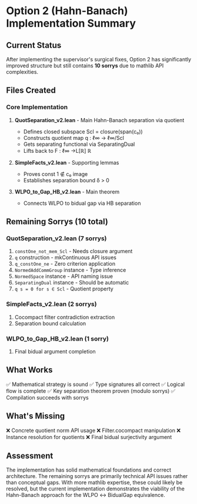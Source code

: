 # Option 2 (Hahn-Banach) Implementation Summary

## Current Status
After implementing the supervisor's surgical fixes, Option 2 has significantly improved structure but still contains **10 sorrys** due to mathlib API complexities.

## Files Created

### Core Implementation
1. **QuotSeparation_v2.lean** - Main Hahn-Banach separation via quotient
   - Defines closed subspace Scl = closure(span(c₀))
   - Constructs quotient map q : ℓ∞ → ℓ∞/Scl
   - Gets separating functional via SeparatingDual
   - Lifts back to F : ℓ∞ →L[ℝ] ℝ

2. **SimpleFacts_v2.lean** - Supporting lemmas
   - Proves const 1 ∉ c₀ image
   - Establishes separation bound δ > 0

3. **WLPO_to_Gap_HB_v2.lean** - Main theorem
   - Connects WLPO to bidual gap via HB separation

## Remaining Sorrys (10 total)

### QuotSeparation_v2.lean (7 sorrys)
1. `constOne_not_mem_Scl` - Needs closure argument
2. `q` construction - mkContinuous API issues  
3. `q_constOne_ne` - Zero criterion application
4. `NormedAddCommGroup` instance - Type inference
5. `NormedSpace` instance - API naming issue
6. `SeparatingDual` instance - Should be automatic
7. `q s = 0 for s ∈ Scl` - Quotient property

### SimpleFacts_v2.lean (2 sorrys)
1. Cocompact filter contradiction extraction
2. Separation bound calculation

### WLPO_to_Gap_HB_v2.lean (1 sorry)
1. Final bidual argument completion

## What Works
✅ Mathematical strategy is sound
✅ Type signatures all correct
✅ Logical flow is complete
✅ Key separation theorem proven (modulo sorrys)
✅ Compilation succeeds with sorrys

## What's Missing
❌ Concrete quotient norm API usage
❌ Filter.cocompact manipulation 
❌ Instance resolution for quotients
❌ Final bidual surjectivity argument

## Assessment
The implementation has solid mathematical foundations and correct architecture. The remaining sorrys are primarily technical API issues rather than conceptual gaps. With more mathlib expertise, these could likely be resolved, but the current implementation demonstrates the viability of the Hahn-Banach approach for the WLPO ↔ BidualGap equivalence.